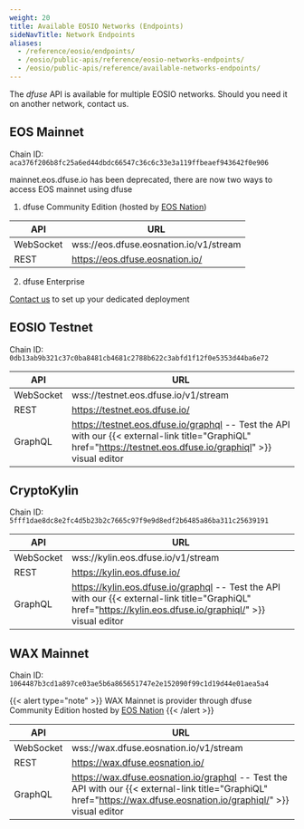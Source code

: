 ```yaml
---
weight: 20
title: Available EOSIO Networks (Endpoints)
sideNavTitle: Network Endpoints
aliases:
  - /reference/eosio/endpoints/
  - /eosio/public-apis/reference/eosio-networks-endpoints/
  - /eosio/public-apis/reference/available-networks-endpoints/
---
```


The _dfuse_ API is available for multiple EOSIO networks. Should you need it on another network, contact us.

## EOS Mainnet

Chain ID: `aca376f206b8fc25a6ed44dbdc66547c36c6c33e3a119ffbeaef943642f0e906`

mainnet.eos.dfuse.io has been deprecated, there are now two ways to access EOS mainnet using dfuse

1. dfuse Community Edition (hosted by [EOS Nation](https://eosnation.io/))

| API       | URL                                                                                                                                   |
| --------- | ------------------------------------------------------------------------------------------------------------------------------------- |
| WebSocket | wss://eos.dfuse.eosnation.io/v1/stream                                                                                                  |
| REST      | https://eos.dfuse.eosnation.io/                                                                                                         |

2. dfuse Enterprise

[Contact us](https://www.dfuse.io/pricing) to set up your dedicated deployment

## EOSIO Testnet

Chain ID: `0db13ab9b321c37c0ba8481cb4681c2788b622c3abfd1f12f0e5353d44ba6e72`

| API       | URL                                                                                                                                  |
| --------- | ------------------------------------------------------------------------------------------------------------------------------------ |
| WebSocket | wss://testnet.eos.dfuse.io/v1/stream                                                                                                 |
| REST      | https://testnet.eos.dfuse.io/                                                                                                        |
| GraphQL   | https://testnet.eos.dfuse.io/graphql -- Test the API with our {{< external-link title="GraphiQL" href="https://testnet.eos.dfuse.io/graphiql" >}} visual editor |

## CryptoKylin

Chain ID: `5fff1dae8dc8e2fc4d5b23b2c7665c97f9e9d8edf2b6485a86ba311c25639191`

| API       | URL                                                                                                                               |
| --------- | --------------------------------------------------------------------------------------------------------------------------------- |
| WebSocket | wss://kylin.eos.dfuse.io/v1/stream                                                                                                |
| REST      | https://kylin.eos.dfuse.io/                                                                                                       |
| GraphQL   | https://kylin.eos.dfuse.io/graphql -- Test the API with our {{< external-link title="GraphiQL" href="https://kylin.eos.dfuse.io/graphiql/" >}} visual editor |

## WAX Mainnet

Chain ID: `1064487b3cd1a897ce03ae5b6a865651747e2e152090f99c1d19d44e01aea5a4`

{{< alert type="note" >}}
WAX Mainnet is provider through dfuse Community Edition hosted by [EOS Nation](https://eosnation.io/)
{{< /alert >}}

| API       | URL                                                                                                                                   |
| --------- | ------------------------------------------------------------------------------------------------------------------------------------- |
| WebSocket | wss://wax.dfuse.eosnation.io/v1/stream                                                                                                  |
| REST      | https://wax.dfuse.eosnation.io/                                                                                                         |
| GraphQL   | https://wax.dfuse.eosnation.io/graphql -- Test the API with our {{< external-link title="GraphiQL" href="https://wax.dfuse.eosnation.io/graphiql/" >}} visual editor |
